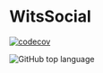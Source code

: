 # WitsSocial

[![codecov](https://codecov.io/gh/thatosenoamadi007/WitsSocial/branch/karabo_new/graph/badge.svg?token=IXSPEZR9GH)](https://codecov.io/gh/thatosenoamadi007/WitsSocial)

 <img alt="GitHub top language" src="https://img.shields.io/github/languages/top/thatosenoamadi007/WitsSocial">

